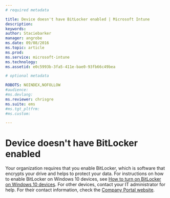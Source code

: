 ```yaml
---
# required metadata

title: Device doesn't have BitLocker enabled | Microsoft Intune
description:
keywords:
author: Staciebarker
manager: angrobe
ms.date: 09/08/2016
ms.topic: article
ms.prod:
ms.service: microsoft-intune
ms.technology:
ms.assetid: e0c5993b-3fa5-411e-bae0-93fb66c49bea

# optional metadata

ROBOTS: NOINDEX,NOFOLLOW
#audience:
#ms.devlang:
ms.reviewer: chrisgre
ms.suite: ems
#ms.tgt_pltfrm:
#ms.custom:

---
```



# Device doesn't have BitLocker enabled

Your organization requires that you enable BitLocker, which is software that encrypts your drive and helps to protect your data. For instructions on how to enable BitLocker on Windows 10 devices, see [How to turn on BitLocker on Windows 10 devices](https://gallery.technet.microsoft.com/How-to-turn-on-BitLocker-34294d3d). For other devices, contact your IT administrator for help. For their contact information, check the [Company Portal website](http://portal.manage.microsoft.com).


